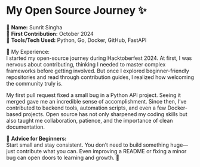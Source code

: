# My Open Source Journey ✨

👤 **Name:** Sunrit Singha  
📅 **First Contribution:** October 2024  
🔧 **Tools/Tech Used:** Python, Go, Docker, GitHub, FastAPI  

🌟 My Experience:  
I started my open-source journey during Hacktoberfest 2024. At first, I was nervous about contributing, thinking I needed to master complex frameworks before getting involved. But once I explored beginner-friendly repositories and read through contribution guides, I realized how welcoming the community truly is.  

My first pull request fixed a small bug in a Python API project. Seeing it merged gave me an incredible sense of accomplishment. Since then, I’ve contributed to backend tools, automation scripts, and even a few Docker-based projects. Open source has not only sharpened my coding skills but also taught me collaboration, patience, and the importance of clean documentation.  

📌 **Advice for Beginners:**  
Start small and stay consistent. You don’t need to build something huge—just contribute what you can. Even improving a README or fixing a minor bug can open doors to learning and growth. 🚀
